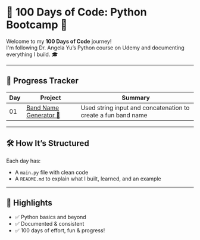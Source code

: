 # 💯 100 Days of Code: Python Bootcamp 🐍

Welcome to my **100 Days of Code** journey!  
I'm following Dr. Angela Yu’s Python course on Udemy and documenting everything I build. 🎓

---

## 📅 Progress Tracker

| Day | Project | Summary |
|-----|---------|---------|
| 01  | [Band Name Generator 🎸](day01/main.py) | Used string input and concatenation to create a fun band name |

---

## 🛠️ How It’s Structured
Each day has:
- A `main.py` file with clean code
- A `README.md` to explain what I built, learned, and an example

---

## 🌟 Highlights
- ✅ Python basics and beyond
- ✅ Documented & consistent
- ✅ 100 days of effort, fun & progress!
